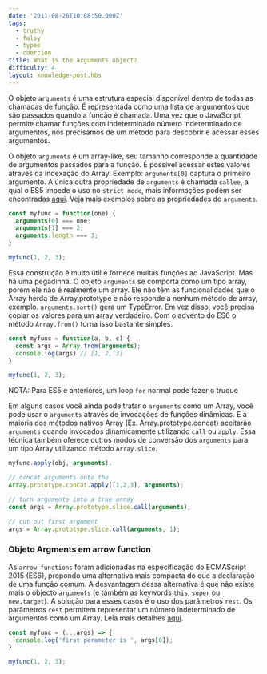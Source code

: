 ```yaml
---
date: '2011-08-26T10:08:50.000Z'
tags:
  - truthy
  - falsy
  - types
  - coercion
title: What is the arguments object?
difficulty: 4
layout: knowledge-post.hbs
---
```


O objeto `arguments` é uma estrutura especial disponível dentro de todas as chamadas de função. É representada como uma lista de argumentos que são passados quando a função é chamada. Uma vez que o JavaScript permite chamar funções com indeterminado número indeterminado de argumentos, nós precisamos de um método para descobrir e acessar esses argumentos.

O objeto `arguments` é um array-like, seu tamanho corresponde a quantidade de argumentos passados para a função. É possível acessar estes valores através da indexação do Array. Exemplo: `arguments[0]` captura o primeiro argumento. A única outra propriedade de `arguments` é chamada `callee`, a qual o ES5 impede o uso no `strict mode`, mais informações podem ser encontradas [aqui](https://developer.mozilla.org/en-US/docs/Web/JavaScript/Reference/Functions/arguments/callee).
Veja mais exemplos sobre as propriedades de `arguments`.

```js
const myfunc = function(one) {
  arguments[0] === one;
  arguments[1] === 2;
  arguments.length === 3;
}

myfunc(1, 2, 3);
```

Essa construção é muito útil e fornece muitas funções ao JavaScript. Mas há uma pegadinha. O objeto `arguments` se comporta como um tipo array, porém ele não é realmente um array. Ele não têm as funcionalidades que o Array herda de Array.prototype e não responde a nenhum método de array, exemplo. `arguments.sort()` gera um TypeError. Em vez disso, você precisa copiar os valores para um array verdadeiro.
Com o advento do ES6 o método `Array.from()` torna isso bastante simples.

```js
const myfunc = function(a, b, c) {
  const args = Array.from(arguments);
  console.log(args) // [1, 2, 3]
}

myfunc(1, 2, 3);
```

NOTA: Para ES5 e anteriores, um loop `for` normal pode fazer o truque

Em alguns casos você ainda pode tratar o `arguments` como um Array, você pode usar o `arguments` através de invocações de funções dinâmicas. E a maioria dos métodos nativos Array (Ex. Array.prototype.concat) aceitarão `arguments` quando invocados dinamicamente utilizando `call` ou `apply`. Essa técnica também oferece outros modos de conversão dos `arguments` para um tipo Array utilizando método `Array.slice`.

```js
myfunc.apply(obj, arguments).

// concat arguments onto the
Array.prototype.concat.apply([1,2,3], arguments);

// turn arguments into a true array
const args = Array.prototype.slice.call(arguments);

// cut out first argument
args = Array.prototype.slice.call(arguments, 1);
```

### Objeto Argments em arrow function

As `arrow functions` foram adicionadas na especificação do ECMAScript 2015 (ES6), propondo uma alternativa mais compacta do que a declaração de uma função comum. A desvantagem dessa alternativa é que não existe mais o objecto `arguments` (e também as keywords `this`, `super` ou `new.target`). A solução para esses casos é o uso dos parâmetros `rest`. Os parâmetros `rest` permitem representar um número indeterminado de argumentos como um Array. Leia mais detalhes [aqui](https://developer.mozilla.org/en-US/docs/Web/JavaScript/Reference/Functions/rest_parameters).

```js
const myfunc = (...args) => {
  console.log('first parameter is ', args[0]);
}

myfunc(1, 2, 3);
```
